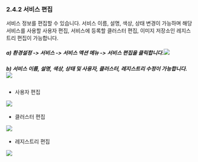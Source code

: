 ### 2.4.2    서비스 편집

서비스 정보를 편집할 수 있습니다. 서비스 이름, 설명, 색상, 상태 변경이 가능하며 해당 서비스를 사용할 사용자 편집, 서비스에 등록할 클러스터 편집, 이미지 저장소인 레지스트리 편집이 가능합니다.

##### a\)    환경설정 -&gt; 서비스 -&gt; 서비스 액션 메뉴 -&gt; 서비스 편집을 클릭합니다.![](/assets/서비스편집수정.png)

##### b\) 서비스 이름, 설명, 색상, 상태 및 사용자, 클러스터, 레지스트리 수정이 가능합니다. ![](/assets/서비스편집1.png)

##### 

* 사용자 편집

![](/assets/사용자편집.png)

* 클러스터 편집

![](/assets/클러스터편집사용자.png)

* 레지스트리 편집

![](/assets/레지스트리변경.png)

